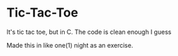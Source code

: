 # Tic-Tac-Toe

It's tic tac toe, but in C. The code is clean enough I guess

Made this in like one(1) night as an exercise.